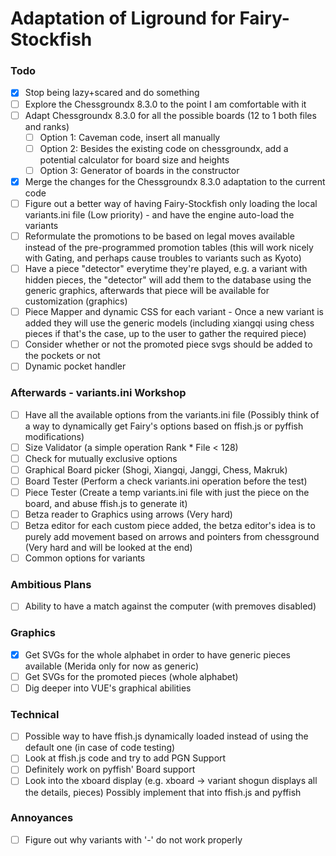 # Adaptation of Liground for Fairy-Stockfish

### Todo

- [X] Stop being lazy+scared and do something
- [ ] Explore the Chessgroundx 8.3.0 to the point I am comfortable with it
- [ ] Adapt Chessgroundx 8.3.0 for all the possible boards (12 to 1 both files and ranks)  
  - [ ] Option 1: Caveman code, insert all manually
  - [ ] Option 2: Besides the existing code on chessgroundx, add a potential calculator for board size and heights
  - [ ] Option 3: Generator of boards in the constructor
- [X] Merge the changes for the Chessgroundx 8.3.0 adaptation to the current code
- [ ] Figure out a better way of having Fairy-Stockfish only loading the local variants.ini file (Low priority) - and have the engine auto-load the variants
- [ ] Reformulate the promotions to be based on legal moves available instead of the pre-programmed promotion tables (this will work nicely with Gating, and perhaps cause troubles to variants such as Kyoto)
- [ ] Have a piece "detector" everytime they're played, e.g. a variant with hidden pieces, the "detector" will add them to the database using the generic graphics, afterwards that piece will be available for customization (graphics)
- [ ] Piece Mapper and dynamic CSS for each variant - Once a new variant is added they will use the generic models (including xiangqi using chess pieces if that's the case, up to the user to gather the required piece)
- [ ] Consider whether or not the promoted piece svgs should be added to the pockets or not
- [ ] Dynamic pocket handler

### Afterwards - variants.ini Workshop
- [ ] Have all the available options from the variants.ini file (Possibly think of a way to dynamically get Fairy's options based on ffish.js or pyffish modifications)
- [ ] Size Validator (a simple operation Rank * File < 128) 
- [ ] Check for mutually exclusive options
- [ ] Graphical Board picker (Shogi, Xiangqi, Janggi, Chess, Makruk)
- [ ] Board Tester (Perform a check variants.ini operation before the test)
- [ ] Piece Tester (Create a temp variants.ini file with just the piece on the board, and abuse ffish.js to generate it)
- [ ] Betza reader to Graphics using arrows (Very hard)
- [ ] Betza editor for each custom piece added, the betza editor's idea is to purely add movement based on arrows and pointers from chessground (Very hard and will be looked at the end)
- [ ] Common options for variants 

### Ambitious Plans
- [ ] Ability to have a match against the computer (with premoves disabled)

### Graphics
- [X] Get SVGs for the whole alphabet in order to have generic pieces available (Merida only for now as generic)
- [ ] Get SVGs for the promoted pieces (whole alphabet)
- [ ] Dig deeper into VUE's graphical abilities

### Technical
- [ ] Possible way to have ffish.js dynamically loaded instead of using the default one (in case of code testing)
- [ ] Look at ffish.js code and try to add PGN Support
- [ ] Definitely work on pyffish' Board support
- [ ] Look into the xboard display (e.g. xboard -> variant shogun displays all the details, pieces) Possibly implement that into ffish.js and pyffish

### Annoyances
- [ ] Figure out why variants with '-' do not work properly

